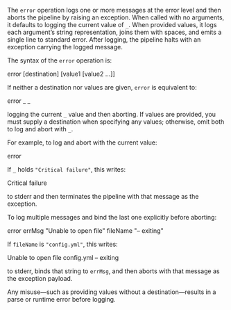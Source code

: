 The `error` operation logs one or more messages at the error level and then 
aborts the pipeline by raising an exception. When called with no arguments, it 
defaults to logging the current value of `_`. When provided values, it logs 
each argument’s string representation, joins them with spaces, and emits a 
single line to standard error. After logging, the pipeline halts with an 
exception carrying the logged message.

The syntax of the `error` operation is:

  error [destination] [value1 [value2 …]]

If neither a destination nor values are given, `error` is equivalent to:

  error _ _

logging the current `_` value and then aborting. If values are provided, you 
must supply a destination when specifying any values; otherwise, omit both to 
log and abort with `_`.

For example, to log and abort with the current value:

  error

If `_` holds `"Critical failure"`, this writes:

  Critical failure

to stderr and then terminates the pipeline with that message as the exception.

To log multiple messages and bind the last one explicitly before aborting:

  error errMsg "Unable to open file" fileName "– exiting"

If `fileName` is `"config.yml"`, this writes:

  Unable to open file config.yml – exiting

to stderr, binds that string to `errMsg`, and then aborts with that message as 
the exception payload.

Any misuse—such as providing values without a destination—results in a parse or 
runtime error before logging.
